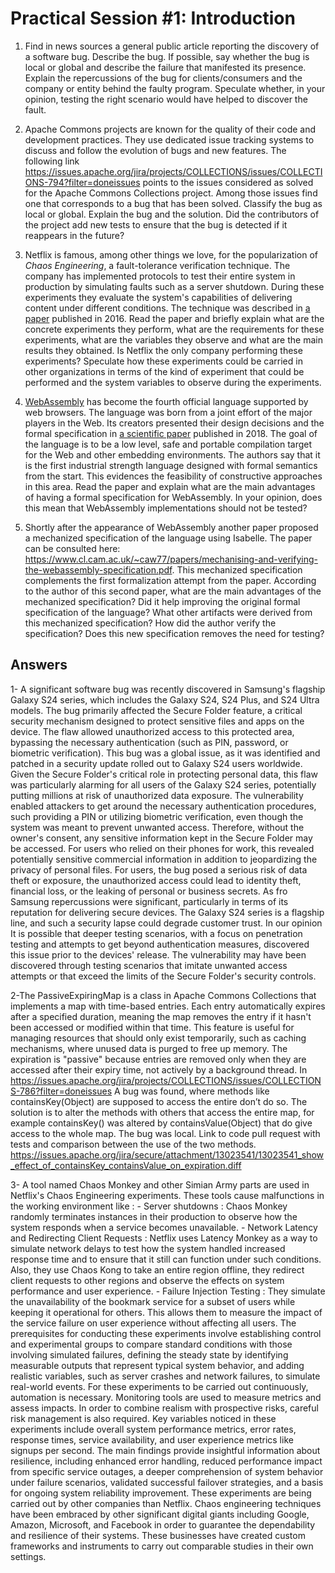# Practical Session #1: Introduction

1. Find in news sources a general public article reporting the discovery of a software bug. Describe the bug. If possible, say whether the bug is local or global and describe the failure that manifested its presence. Explain the repercussions of the bug for clients/consumers and the company or entity behind the faulty program. Speculate whether, in your opinion, testing the right scenario would have helped to discover the fault.

2. Apache Commons projects are known for the quality of their code and development practices. They use dedicated issue tracking systems to discuss and follow the evolution of bugs and new features. The following link https://issues.apache.org/jira/projects/COLLECTIONS/issues/COLLECTIONS-794?filter=doneissues points to the issues considered as solved for the Apache Commons Collections project. Among those issues find one that corresponds to a bug that has been solved. Classify the bug as local or global. Explain the bug and the solution. Did the contributors of the project add new tests to ensure that the bug is detected if it reappears in the future?

3. Netflix is famous, among other things we love, for the popularization of *Chaos Engineering*, a fault-tolerance verification technique. The company has implemented protocols to test their entire system in production by simulating faults such as a server shutdown. During these experiments they evaluate the system's capabilities of delivering content under different conditions. The technique was described in [a paper](https://arxiv.org/ftp/arxiv/papers/1702/1702.05843.pdf) published in 2016. Read the paper and briefly explain what are the concrete experiments they perform, what are the requirements for these experiments, what are the variables they observe and what are the main results they obtained. Is Netflix the only company performing these experiments? Speculate how these experiments could be carried in other organizations in terms of the kind of experiment that could be performed and the system variables to observe during the experiments.

4. [WebAssembly](https://webassembly.org/) has become the fourth official language supported by web browsers. The language was born from a joint effort of the major players in the Web. Its creators presented their design decisions and the formal specification in [a scientific paper](https://people.mpi-sws.org/~rossberg/papers/Haas,%20Rossberg,%20Schuff,%20Titzer,%20Gohman,%20Wagner,%20Zakai,%20Bastien,%20Holman%20-%20Bringing%20the%20Web%20up%20to%20Speed%20with%20WebAssembly.pdf) published in 2018. The goal of the language is to be a low level, safe and portable compilation target for the Web and other embedding environments. The authors say that it is the first industrial strength language designed with formal semantics from the start. This evidences the feasibility of constructive approaches in this area. Read the paper and explain what are the main advantages of having a formal specification for WebAssembly. In your opinion, does this mean that WebAssembly implementations should not be tested? 

5.  Shortly after the appearance of WebAssembly another paper proposed a mechanized specification of the language using Isabelle. The paper can be consulted here: https://www.cl.cam.ac.uk/~caw77/papers/mechanising-and-verifying-the-webassembly-specification.pdf. This mechanized specification complements the first formalization attempt from the paper. According to the author of this second paper, what are the main advantages of the mechanized specification? Did it help improving the original formal specification of the language? What other artifacts were derived from this mechanized specification? How did the author verify the specification? Does this new specification removes the need for testing?

## Answers
1- A significant software bug was recently discovered in Samsung's flagship Galaxy S24 series, which includes the Galaxy S24, S24 Plus, and S24 Ultra models. The bug primarily affected the Secure Folder feature, a critical security mechanism designed to protect sensitive files and apps on the device. The flaw allowed unauthorized access to this protected area, bypassing the necessary authentication (such as PIN, password, or biometric verification). This bug was a global issue, as it was identified and patched in a security update rolled out to Galaxy S24 users worldwide. Given the Secure Folder's critical role in protecting personal data, this flaw was particularly alarming for all users of the Galaxy S24 series, potentially putting millions at risk of unauthorized data exposure. The vulnerability enabled attackers to get around the necessary authentication procedures, such providing a PIN or utilizing biometric verification, even though the system was meant to prevent unwanted access. Therefore, without the owner's consent, any sensitive information kept in the Secure Folder may be accessed. For users who relied on their phones for work, this revealed potentially sensitive commercial information in addition to jeopardizing the privacy of personal files. For users, the bug posed a serious risk of data theft or exposure, the unauthorized access could lead to identity theft, financial loss, or the leaking of personal or business secrets. As fro Samsung repercussions were significant, particularly in terms of its reputation for delivering secure devices. The Galaxy S24 series is a flagship line, and such a security lapse could degrade customer trust. In our opinion It is possible that deeper testing scenarios, with a focus on penetration testing and attempts to get beyond authentication measures, discovered this issue prior to the devices' release. The vulnerability may have been discovered through testing scenarios that imitate unwanted access attempts or that exceed the limits of the Secure Folder's security controls.

2-The PassiveExpiringMap is a class in Apache Commons Collections that implements a map with time-based entries. Each entry automatically expires after a specified duration, meaning the map removes the entry if it hasn't been accessed or modified within that time. This feature is useful for managing resources that should only exist temporarily, such as caching mechanisms, where unused data is purged to free up memory. The expiration is "passive" because entries are removed only when they are accessed after their expiry time, not actively by a background thread.
In https://issues.apache.org/jira/projects/COLLECTIONS/issues/COLLECTIONS-786?filter=doneissues
A bug was found, where methods like containsKey(Object) are supposed to access the entire don’t do so. The solution is to alter the methods with others that access the entire map, for example containsKey() was altered by containsValue(Object) that do give access to the whole map.
The bug was local.
Link to code pull request with tests and comparison between the use of the two methods.
https://issues.apache.org/jira/secure/attachment/13023541/13023541_show_effect_of_containsKey_containsValue_on_expiration.diff

3- A tool named Chaos Monkey and other Simian Army parts are used in Netflix's Chaos Engineering experiments. These tools cause malfunctions in the working environment like : 
    - Server shutdowns : Chaos Monkey randomly terminates instances in their production to observe how the system responds when a service becomes unavailable.
    - Network Latency and Redirecting Client Requests : Netflix uses Latency Monkey as a way to simulate network delays to test how the system handled increased response time and to ensure that it still can function under such conditions. Also, they use Chaos Kong to take an entire region offline, they redirect client requests to other regions and observe the effects on system performance and user experience. 
    - Failure Injection Testing : They simulate  the unavailability of the bookmark service for a subset of users while keeping it operational for others. This allows them to measure the impact of the service failure on user experience without affecting all users.
    The prerequisites for conducting these experiments involve establishing control and experimental groups to compare standard conditions with those involving simulated failures, defining the steady state by identifying measurable outputs that represent typical system behavior, and adding realistic variables, such as server crashes and network failures, to simulate real-world events. For these experiments to be carried out continuously, automation is necessary. Monitoring tools are used to measure metrics and assess impacts. In order to combine realism with prospective risks, careful risk management is also required. Key variables noticed in these experiments include overall system performance metrics, error rates, response times, service availability, and user experience metrics like signups per second. The main findings provide insightful information about resilience, including enhanced error handling, reduced performance impact from specific service outages, a deeper comprehension of system behavior under failure scenarios, validated successful failover strategies, and a basis for ongoing system reliability improvement.
    These experiments are being carried out by other companies than Netflix. Chaos engineering techniques have been embraced by other significant digital giants including Google, Amazon, Microsoft, and Facebook in order to guarantee the dependability and resilience of their systems. These businesses have created custom frameworks and instruments to carry out comparable studies in their own settings.

